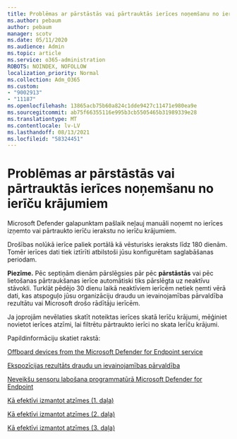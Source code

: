 ```yaml
---
title: Problēmas ar pārstāstās vai pārtrauktās ierīces noņemšanu no ierīču krājumiem
ms.author: pebaum
author: pebaum
manager: scotv
ms.date: 05/11/2020
ms.audience: Admin
ms.topic: article
ms.service: o365-administration
ROBOTS: NOINDEX, NOFOLLOW
localization_priority: Normal
ms.collection: Adm_O365
ms.custom:
- "9002913"
- "11187"
ms.openlocfilehash: 13865acb75b60a824c1dde9427c11471e980ea9e
ms.sourcegitcommit: ab75f66355116e995b3cb5505465b31989339e28
ms.translationtype: MT
ms.contentlocale: lv-LV
ms.lasthandoff: 08/13/2021
ms.locfileid: "58324451"
---
```

# <a name="issues-with-removing-an-offboarded-or-decommissioned-device-from-the-device-inventory"></a>Problēmas ar pārstāstās vai pārtrauktās ierīces noņemšanu no ierīču krājumiem

Microsoft Defender galapunktam pašlaik neļauj manuāli noņemt no ierīces izņemto vai pārtraukto ierīču ierakstu no ierīču krājumiem.

Drošības nolūkā ierīce paliek portālā kā vēsturisks ieraksts līdz 180 dienām. Tomēr ierīces dati tiek iztīrīti atbilstoši jūsu konfigurētam saglabāšanas periodam.

**Piezīme.** Pēc septiņām dienām pārslēgsies pār pēc **pārstāstās** vai pēc lietošanas pārtraukšanas ierīce automātiski tiks pārslēgta uz neaktīvu stāvokli. Turklāt pēdējo 30 dienu laikā neaktīviem ierīcēm netiek ņemti vērā dati, kas atspoguļo jūsu organizāciju draudu un ievainojamības pārvaldība rezultātu vai Microsoft drošo rādītāju ierīcēm.
 
Ja joprojām nevēlaties skatīt noteiktas ierīces skatā Ierīču krājumi, mēģiniet novietot ierīces atzīmi, lai filtrētu pārtraukto ierīci no skata Ierīču krājumi.

Papildinformāciju skatiet rakstā:

[Offboard devices from the Microsoft Defender for Endpoint service](https://docs.microsoft.com/microsoft-365/security/defender-endpoint/offboard-machines.md)

[Ekspozīcijas rezultāts draudu un ievainojamības pārvaldība](https://docs.microsoft.com/microsoft-365/security/defender-endpoint/tvm-exposure-score.md)

[Neveikšu sensoru labošana programmatūrā Microsoft Defender for Endpoint](https://docs.microsoft.com/microsoft-365/security/defender-endpoint/fix-unhealthy-sensors#inactive-devices.md)

[Kā efektīvi izmantot atzīmes (1. daļa)](https://techcommunity.microsoft.com/t5/microsoft-defender-for-endpoint/how-to-use-tagging-effectively-part-1/ba-p/1964058)

[Kā efektīvi izmantot atzīmes (2. daļa)](https://techcommunity.microsoft.com/t5/microsoft-defender-for-endpoint/how-to-use-tagging-effectively-part-2/ba-p/1962008)

[Kā efektīvi izmantot atzīmes (3. daļa)](https://techcommunity.microsoft.com/t5/microsoft-defender-for-endpoint/how-to-use-tagging-effectively-part-3/ba-p/1964073)




